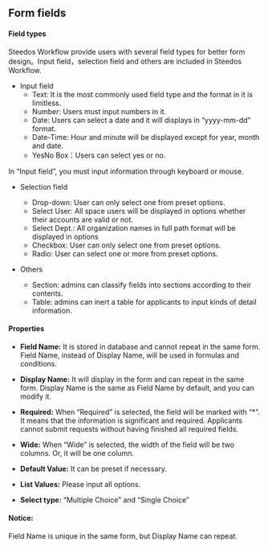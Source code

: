 ## Form fields

#### Field types

Steedos Workflow provide users with several field types for better form design。Input field，selection field and others are included in Steedos Workflow.

- Input field
  - Text: It is the most commonly used field type and the format in it is limitless.
  - Number: Users must input numbers in it.
  - Date:  Users can select a date and it will displays in “yyyy-mm-dd” format.
  - Date-Time: Hour and minute will be displayed except for year, month and date.
  - YesNo Box：Users can select yes or no.
 
 In “Input field”, you must input information through keyboard or mouse.
  
- Selection field
  - Drop-down: User can only select one from preset options.
  - Select User: All space users will be displayed in options whether their accounts are valid or not.
  - Select Dept.: All organization names in full path format will be displayed in options
  - Checkbox: User can only select one from preset options.
  - Radio: User can select one or more from preset options.

- Others
  - Section: admins can classify fields into sections according to their contents.
  - Table: admins can inert a table for applicants to input kinds of detail information. 

#### Properties

- **Field Name:** It is stored in database and cannot repeat in the same form. Field Name, instead of Display Name, will be used in formulas and conditions.

- **Display Name:** It will display in the form and can repeat in the same form. Display Name is the same as Field Name by default, and you can modify it.

- **Required:** When “Required” is selected, the field will be marked with “*”. It means that the information is significant and required. Applicants cannot submit requests without having finished all required fields.

- **Wide:** When “Wide” is selected, the width of the field will be two columns. Or, it will be one column.

- **Default Value:** It can be preset if necessary. 

- **List Values:** Please input all options.

- **Select type:** “Multiple Choice” and “Single Choice” 

#### Notice:
Field Name is unique in the same form, but Display Name can repeat.

